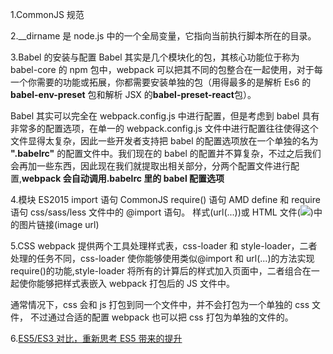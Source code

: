1.CommonJS 规范

2.\_\_dirname 是 node.js 中的一个全局变量，它指向当前执行脚本所在的目录。

3.Babel 的安装与配置
Babel 其实是几个模块化的包，其核心功能位于称为 babel-core 的 npm 包中，webpack 可以把其不同的包整合在一起使用，对于每一个你需要的功能或拓展，你都需要安装单独的包（用得最多的是解析 Es6 的 **babel-env-preset** 包和解析 JSX 的**babel-preset-react**包）。

Babel 其实可以完全在 webpack.config.js 中进行配置，但是考虑到 babel 具有非常多的配置选项，在单一的 webpack.config.js 文件中进行配置往往使得这个文件显得太复杂，因此一些开发者支持把 babel 的配置选项放在一个单独的名为 **".babelrc"** 的配置文件中。我们现在的 babel 的配置并不算复杂，不过之后我们会再加一些东西，因此现在我们就提取出相关部分，分两个配置文件进行配置,**webpack 会自动调用.babelrc 里的 babel 配置选项**

4.模块
ES2015 import 语句
CommonJS require() 语句
AMD define 和 require 语句
css/sass/less 文件中的 @import 语句。
样式(url(...))或 HTML 文件(<img src=...>)中的图片链接(image url)

5.CSS
webpack 提供两个工具处理样式表，css-loader 和 style-loader，二者处理的任务不同，css-loader 使你能够使用类似@import 和 url(...)的方法实现 require()的功能,style-loader 将所有的计算后的样式加入页面中，二者组合在一起使你能够把样式表嵌入 webpack 打包后的 JS 文件中。

通常情况下，css 会和 js 打包到同一个文件中，并不会打包为一个单独的 css 文件，
不过通过合适的配置 webpack 也可以把 css 打包为单独的文件的。

6.[ES5/ES3 对比，重新思考 ES5 带来的提升](jianshu.com/p/4fe974a7a789)
